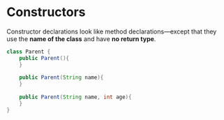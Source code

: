 # Constructors

Constructor declarations look like method declarations—except that they use the **name of the class** and have **no return type**.

```java
class Parent {
    public Parent(){
    }
    
    public Parent(String name){
    }
    
    public Parent(String name, int age){
    }
}
```

